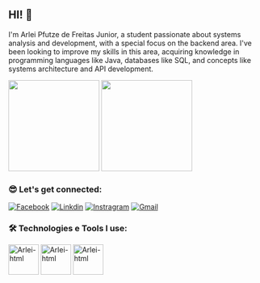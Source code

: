 ## HI! 🧑‍

I'm Arlei Pfutze de Freitas Junior, a student passionate about systems analysis and development, with a special focus on the backend area. I've been looking to improve my skills in this area, acquiring knowledge in programming languages ​​like Java, databases like SQL, and concepts like systems architecture and API development.

<div>

<img height="180em"   src="https://github-readme-stats.vercel.app/api?username=ArleiPfutzeJr&show_icons=true&theme=dark"/>
<img height="180em"   src=https://github-readme-stats.vercel.app/api/top-langs/?username=ArleiPfutzeJr&layout=compact&show_icons=true&theme=merko"/>


</div>

### 😎 Let's get connected: 

[![Facebook](https://img.shields.io/badge/Facebook-1877F2?style=for-the-badge&logo=facebook&logoColor=white)](https://www.facebook.com/ArleiFreitasJr)
[![Linkdin](https://img.shields.io/badge/LinkedIn-0077B5?style=for-the-badge&logo=linkedin&logoColor=white)](https://www.linkedin.com/in/arlei-pfutze-de-freitas-junior-541827218/)
[![Instragram](https://img.shields.io/badge/Instagram-E4405F?style=for-the-badge&logo=instagram&logoColor=white)](https://www.instagram.com/arleipfutzejr)
[![Gmail](https://img.shields.io/badge/Gmail-D14836?style=for-the-badge&logo=gmail&logoColor=white)](arleipfutze.ap@gmail.com)

### 🛠️ Technologies e Tools I use:  

<div>

<img align="centeer" alt="Arlei-html" height="60" widht="70" src="https://cdn.jsdelivr.net/gh/devicons/devicon/icons/java/java-original-wordmark.svg"/>
<img align="centeer" alt="Arlei-html" height="60" widht="70" src="https://cdn.jsdelivr.net/gh/devicons/devicon/icons/github/github-original-wordmark.svg"/>
<img align="centeer" alt="Arlei-html" height="60" widht="70" src="https://cdn.jsdelivr.net/gh/devicons/devicon/icons/mysql/mysql-original-wordmark.svg"/>

</div>
